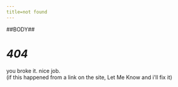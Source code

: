 ```yaml
---
title=not found
---
```

##BODY##

# *404*

you broke it. nice job.  
(if this happened from a link on the site, Let Me Know and i'll fix it)

